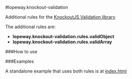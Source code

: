 #lopeway.knockout-validation

Additional rules for the [KnockoutJS Validation library](https://github.com/ericmbarnard/Knockout-Validation)

The additional rules are:

*	**lopeway.knockout-validation.rules.validObject**
*	**lopeway.knockout-validation.rules.validArray**

###How to use


###Examples

A standalone example that uses both rules is at [index.html](https://github.com/brabantcourt/lopeway.knockout-validation/blob/master/index.html)